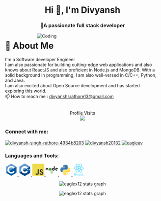 <h1 align="center">Hi 👋, I'm Divyansh</h1>
<h3 align="center">🚀A passionate full stack developer </h3>
<img align ="right" alt="Coding" width="400" src="https://cdn.dribbble.com/users/1162077/screenshots/3848914/programmer.gif">

<h1><B> 🚀 About Me </B > </h1>
<p>I'm a Software developer Engineer </br>
 I am also passionate for building cutting-edge web applications and also knows about ReactJS and also proficient in Node.js and MongoDB. With a solid background in programming, I am also well-versed in C/C++, Python, and Java.</br>
I am also excited about Open Source development and has started exploring this world.</br>
📫 How to reach me : <a href="https://mail.google.com/mail/u/2/#inbox">divyanshsrathore13@gmail.com</a></br>
</p>

<p align="center"> 
  <br>Profile Visits<br>
  <img src="https://profile-counter.glitch.me/eaglex12/count.svg"/>
 </p>

<h3 align="left">Connect with me:</h3>
<p align="left">
<a href="https://linkedin.com/in/divyansh-singh-rathore-4934b8203" target="blank"><img align="center" src="https://raw.githubusercontent.com/rahuldkjain/github-profile-readme-generator/master/src/images/icons/Social/linked-in-alt.svg" alt="divyansh-singh-rathore-4934b8203" height="30" width="40" /></a>
<a href="https://instagram.com/divyansh20132" target="blank"><img align="center" src="https://raw.githubusercontent.com/rahuldkjain/github-profile-readme-generator/master/src/images/icons/Social/instagram.svg" alt="divyansh20132" height="30" width="40" /></a>
<a href="https://codeforces.com/profile/eagleav" target="blank"><img align="center" src="https://raw.githubusercontent.com/rahuldkjain/github-profile-readme-generator/master/src/images/icons/Social/codeforces.svg" alt="eagleav" height="30" width="40" /></a>
</p>

<h3 align="left">Languages and Tools:</h3>
<p align="left"> <a href="https://www.cprogramming.com/" target="_blank" rel="noreferrer"> <img src="https://raw.githubusercontent.com/devicons/devicon/master/icons/c/c-original.svg" alt="c" width="40" height="40"/> </a> <a href="https://www.w3schools.com/cpp/" target="_blank" rel="noreferrer"> <img src="https://raw.githubusercontent.com/devicons/devicon/master/icons/cplusplus/cplusplus-original.svg" alt="cplusplus" width="40" height="40"/> </a> <a href="https://developer.mozilla.org/en-US/docs/Web/JavaScript" target="_blank" rel="noreferrer"> <img src="https://raw.githubusercontent.com/devicons/devicon/master/icons/javascript/javascript-original.svg" alt="javascript" width="40" height="40"/> </a> <a href="https://nodejs.org" target="_blank" rel="noreferrer"> <img src="https://raw.githubusercontent.com/devicons/devicon/master/icons/nodejs/nodejs-original-wordmark.svg" alt="nodejs" width="40" height="40"/> </a> <a href="https://www.python.org" target="_blank" rel="noreferrer"> <img src="https://raw.githubusercontent.com/devicons/devicon/master/icons/python/python-original.svg" alt="python" width="40" height="40"/> </a> <a href="https://reactjs.org/" target="_blank" rel="noreferrer"> <img src="https://raw.githubusercontent.com/devicons/devicon/master/icons/react/react-original-wordmark.svg" alt="react" width="40" height="40"/> </a> </p>

<p align="center">
  <img src="https://github-readme-stats.vercel.app/api/top-langs?username=eaglex12&show_icons=true&locale=en&layout=compact&theme=dracula" alt="eaglex12 stats graph" />
</p>
<p align="center">
  <img src="https://github-readme-stats.vercel.app/api?username=eaglex12&show_icons=true&count_private=true&hide=stars&show_icons=true&theme=dracula&include_all_commits=true" alt="eaglex12 stats graph" />
</p>

